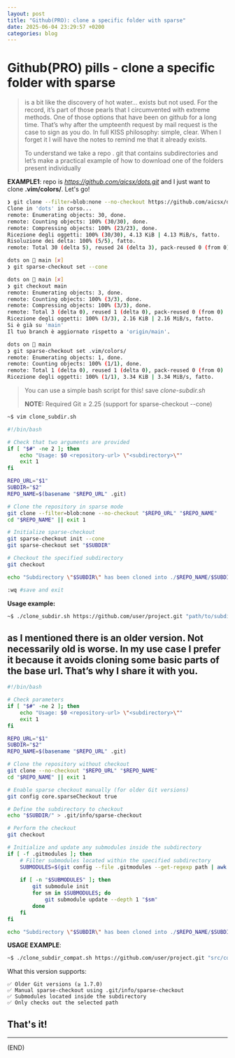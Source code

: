 ```yaml
---
layout: post
title: "Github(PRO): clone a specific folder with sparse"
date: 2025-06-04 23:29:57 +0200
categories: blog
---
```


# Github(PRO) pills - clone a specific folder with sparse

> is a bit like the discovery of hot water... exists but not used. For the record, it’s part of those pearls that I circumvented with extreme methods. One of those options that have been on github for a long time.  That’s why after the umpteenth request by mail request is the case to sign as you do. In full KISS philosophy: simple, clear. When I forget it I will have the notes to remind me that it already exists. 
>
> To understand we take a repo . git that contains subdirectories and let’s make a practical example of how to download one of the folders present individually

**EXAMPLE1**: repo is *https://github.com/aicsx/dots.git* and I just want to clone **.vim/colors/**. Let's go!

```bash
❯ git clone --filter=blob:none --no-checkout https://github.com/aicsx/dots.git && cd dots
Clone in 'dots' in corso...
remote: Enumerating objects: 30, done.
remote: Counting objects: 100% (30/30), done.
remote: Compressing objects: 100% (23/23), done.
Ricezione degli oggetti: 100% (30/30), 4.13 KiB | 4.13 MiB/s, fatto.
Risoluzione dei delta: 100% (5/5), fatto.
remote: Total 30 (delta 5), reused 24 (delta 3), pack-reused 0 (from 0)

dots on  main [✘] 
❯ git sparse-checkout set --cone

dots on  main [✘] 
❯ git checkout main
remote: Enumerating objects: 3, done.
remote: Counting objects: 100% (3/3), done.
remote: Compressing objects: 100% (3/3), done.
remote: Total 3 (delta 0), reused 1 (delta 0), pack-reused 0 (from 0)
Ricezione degli oggetti: 100% (3/3), 2.16 KiB | 2.16 MiB/s, fatto.
Si è già su 'main'
Il tuo branch è aggiornato rispetto a 'origin/main'.

dots on  main 
❯ git sparse-checkout set .vim/colors/
remote: Enumerating objects: 1, done.
remote: Counting objects: 100% (1/1), done.
remote: Total 1 (delta 0), reused 1 (delta 0), pack-reused 0 (from 0)
Ricezione degli oggetti: 100% (1/1), 3.34 KiB | 3.34 MiB/s, fatto.


```

> You can use a simple bash script for this! save *clone-subdir.sh*
>
> **NOTE:** Required Git ≥ 2.25 (support for sparse-checkout --cone)

```bash
~$ vim clone_subdir.sh 
```

```bash
#!/bin/bash

# Check that two arguments are provided
if [ "$#" -ne 2 ]; then
    echo "Usage: $0 <repository-url> \"<subdirectory>\""
    exit 1
fi

REPO_URL="$1"
SUBDIR="$2"
REPO_NAME=$(basename "$REPO_URL" .git)

# Clone the repository in sparse mode
git clone --filter=blob:none --no-checkout "$REPO_URL" "$REPO_NAME"
cd "$REPO_NAME" || exit 1

# Initialize sparse-checkout
git sparse-checkout init --cone
git sparse-checkout set "$SUBDIR"

# Checkout the specified subdirectory
git checkout

echo "Subdirectory \"$SUBDIR\" has been cloned into ./$REPO_NAME/$SUBDIR"

```

```bash
:wq #save and exit
```

**Usage example:**

```bash
~$ ./clone_subdir.sh https://github.com/user/project.git "path/to/subdirectory"
```

## as I mentioned there is an older version. Not necessarily old is worse. In my use case I prefer it because it avoids cloning some basic parts of the base url. That’s why I share it with you. 

```bash
#!/bin/bash

# Check parameters
if [ "$#" -ne 2 ]; then
    echo "Usage: $0 <repository-url> \"<subdirectory>\""
    exit 1
fi

REPO_URL="$1"
SUBDIR="$2"
REPO_NAME=$(basename "$REPO_URL" .git)

# Clone the repository without checkout
git clone --no-checkout "$REPO_URL" "$REPO_NAME"
cd "$REPO_NAME" || exit 1

# Enable sparse checkout manually (for older Git versions)
git config core.sparseCheckout true

# Define the subdirectory to checkout
echo "$SUBDIR/" > .git/info/sparse-checkout

# Perform the checkout
git checkout

# Initialize and update any submodules inside the subdirectory
if [ -f .gitmodules ]; then
    # Filter submodules located within the specified subdirectory
    SUBMODULES=$(git config --file .gitmodules --get-regexp path | awk -v sub="$SUBDIR/" '$2 ~ "^"sub {print $2}')
    
    if [ -n "$SUBMODULES" ]; then
        git submodule init
        for sm in $SUBMODULES; do
            git submodule update --depth 1 "$sm"
        done
    fi
fi

echo "Subdirectory \"$SUBDIR\" has been cloned into ./$REPO_NAME/$SUBDIR"
```

**USAGE EXAMPLE**:

```bash
~$ ./clone_subdir_compat.sh https://github.com/user/project.git "src/components"
```

What this version supports:

    ✅ Older Git versions (≥ 1.7.0)
    ✅ Manual sparse-checkout using .git/info/sparse-checkout
    ✅ Submodules located inside the subdirectory
    ✅ Only checks out the selected path

That's it!
---

---

(END)

